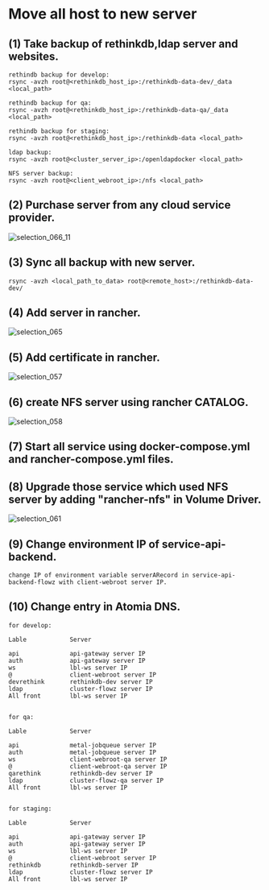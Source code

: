 # Move all host to new server

## (1) Take backup of rethinkdb,ldap server and websites.

```
rethindb backup for develop:
rsync -avzh root@<rethinkdb_host_ip>:/rethinkdb-data-dev/_data <local_path>

rethindb backup for qa:
rsync -avzh root@<rethinkdb_host_ip>:/rethinkdb-data-qa/_data <local_path>

rethindb backup for staging:
rsync -avzh root@<rethinkdb_host_ip>:/rethinkdb-data <local_path>

ldap backup:
rsync -avzh root@<cluster_server_ip>:/openldapdocker <local_path>

NFS server backup:
rsync -avzh root@<client_webroot_ip>:/nfs <local_path>
```

## (2) Purchase server from any cloud service provider.

![selection_066_11](https://user-images.githubusercontent.com/28925482/43890777-4ad0a3a8-9be5-11e8-8b9a-10a49014847c.png)

## (3) Sync all backup with new server.

```
rsync -avzh <local_path_to_data> root@<remote_host>:/rethinkdb-data-dev/
```

## (4) Add server in rancher.

![selection_065](https://user-images.githubusercontent.com/28925482/43890863-80b63834-9be5-11e8-8782-9933025797dd.png)

## (5) Add certificate in rancher.

![selection_057](https://user-images.githubusercontent.com/28925482/43885508-b4c01294-9bd6-11e8-9ce3-62bfad6ae1dd.png)

## (6) create NFS server using rancher CATALOG.

![selection_058](https://user-images.githubusercontent.com/28925482/43885563-e4fcc826-9bd6-11e8-93cb-189c25b44e09.png)

## (7) Start all service using docker-compose.yml and rancher-compose.yml files.


## (8) Upgrade those service which used NFS server by adding "rancher-nfs" in Volume Driver.

![selection_061](https://user-images.githubusercontent.com/28925482/43885647-155efc14-9bd7-11e8-8b1f-d3e72163d826.png)

## (9) Change environment IP of service-api-backend.
 
``` 
change IP of environment variable serverARecord in service-api-backend-flowz with client-webroot server IP.
```

## (10) Change entry in Atomia DNS.

```
for develop:

Lable            Server

api              api-gateway server IP
auth             api-gateway server IP
ws               lbl-ws server IP
@                client-webroot server IP
devrethink       rethinkdb-dev server IP
ldap             cluster-flowz server IP
All front        lbl-ws server IP


for qa:

Lable            Server

api              metal-jobqueue server IP
auth             metal-jobqueue server IP
ws               client-webroot-qa server IP
@                client-webroot-qa server IP
qarethink        rethinkdb-dev server IP
ldap             cluster-flowz-qa server IP
All front        lbl-ws server IP


for staging:

Lable            Server

api              api-gateway server IP
auth             api-gateway server IP
ws               lbl-ws server IP
@                client-webroot server IP
rethinkdb        rethinkdb-server IP
ldap             cluster-flowz server IP
All front        lbl-ws server IP
```
